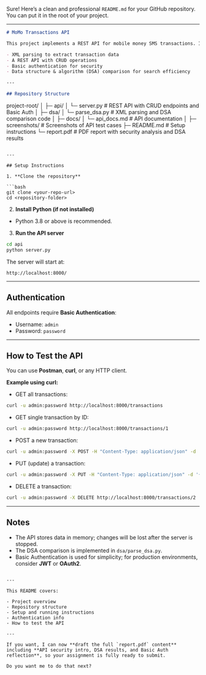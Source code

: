 Sure! Here’s a clean and professional `README.md` for your GitHub repository. You can put it in the root of your project.

---

```markdown
# MoMo Transactions API

This project implements a REST API for mobile money SMS transactions. It includes:

- XML parsing to extract transaction data
- A REST API with CRUD operations
- Basic authentication for security
- Data structure & algorithm (DSA) comparison for search efficiency

---

## Repository Structure

```

project-root/
│
├─ api/
│   └─ server.py        # REST API with CRUD endpoints and Basic Auth
│
├─ dsa/
│   └─ parse_dsa.py     # XML parsing and DSA comparison code
│
├─ docs/
│   └─ api_docs.md      # API documentation
│
├─ screenshots/         # Screenshots of API test cases
├─ README.md            # Setup instructions
└─ report.pdf           # PDF report with security analysis and DSA results

````

---

## Setup Instructions

1. **Clone the repository**

```bash
git clone <your-repo-url>
cd <repository-folder>
````

2. **Install Python (if not installed)**

* Python 3.8 or above is recommended.

3. **Run the API server**

```bash
cd api
python server.py
```

The server will start at:

```
http://localhost:8000/
```

---

## Authentication

All endpoints require **Basic Authentication**:

* Username: `admin`
* Password: `password`

---

## How to Test the API

You can use **Postman**, **curl**, or any HTTP client.

**Example using curl:**

* GET all transactions:

```bash
curl -u admin:password http://localhost:8000/transactions
```

* GET single transaction by ID:

```bash
curl -u admin:password http://localhost:8000/transactions/1
```

* POST a new transaction:

```bash
curl -u admin:password -X POST -H "Content-Type: application/json" -d '{"transaction_type":"received","amount":"3000","sender":"Alice Doe","receiver":null,"timestamp":"2025-09-28 12:00","raw_body":"You have received 3,000 RWF from Alice Doe"}' http://localhost:8000/transactions
```

* PUT (update) a transaction:

```bash
curl -u admin:password -X PUT -H "Content-Type: application/json" -d '{"transaction_type":"sent","amount":"2500","sender":null,"receiver":"Bob Smith","timestamp":"2025-09-28 13:00","raw_body":"Payment of 2,500 RWF to Bob Smith"}' http://localhost:8000/transactions/2
```

* DELETE a transaction:

```bash
curl -u admin:password -X DELETE http://localhost:8000/transactions/2
```

---

## Notes

* The API stores data in memory; changes will be lost after the server is stopped.
* The DSA comparison is implemented in `dsa/parse_dsa.py`.
* Basic Authentication is used for simplicity; for production environments, consider **JWT** or **OAuth2**.

```

---

This README covers:

- Project overview  
- Repository structure  
- Setup and running instructions  
- Authentication info  
- How to test the API  

---

If you want, I can now **draft the full `report.pdf` content** including **API security intro, DSA results, and Basic Auth reflection**, so your assignment is fully ready to submit.  

Do you want me to do that next?
```
